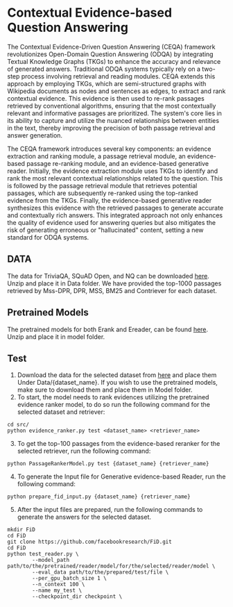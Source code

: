 # Contextual Evidence-based Question Answering
The Contextual Evidence-Driven Question Answering (CEQA) framework revolutionizes Open-Domain Question Answering (ODQA) by integrating Textual Knowledge Graphs (TKGs) to enhance the accuracy and relevance of generated answers. Traditional ODQA systems typically rely on a two-step process involving retrieval and reading modules. CEQA extends this approach by employing TKGs, which are semi-structured graphs with Wikipedia documents as nodes and sentences as edges, to extract and rank contextual evidence. This evidence is then used to re-rank passages retrieved by conventional algorithms, ensuring that the most contextually relevant and informative passages are prioritized. The system's core lies in its ability to capture and utilize the nuanced relationships between entities in the text, thereby improving the precision of both passage retrieval and answer generation.

The CEQA framework introduces several key components: an evidence extraction and ranking module, a passage retrieval module, an evidence-based passage re-ranking module, and an evidence-based generative reader. Initially, the evidence extraction module uses TKGs to identify and rank the most relevant contextual relationships related to the question. This is followed by the passage retrieval module that retrieves potential passages, which are subsequently re-ranked using the top-ranked evidence from the TKGs. Finally, the evidence-based generative reader synthesizes this evidence with the retrieved passages to generate accurate and contextually rich answers. This integrated approach not only enhances the quality of evidence used for answering queries but also mitigates the risk of generating erroneous or "hallucinated" content, setting a new standard for ODQA systems.

## DATA
The data for TriviaQA, SQuAD Open, and NQ can be downloaded [here](https://drive.google.com/drive/folders/18PgPdFA_34L6RdBeeZNT1E_r0JvE---0?usp=share_link). Unzip and place it in Data folder. We have provided the top-1000 passages retrieved by Mss-DPR, DPR, MSS, BM25 and Contriever for each dataset.

## Pretrained Models
The pretrained models for both Erank and Ereader, can be found [here](https://drive.google.com/drive/folders/1j3FPAKciB89X-H-mgChgYcO5erATP5qs?usp=share_link). Unzip and place it in model folder.

## Test
1. Download the data for the selected dataset from [here](https://drive.google.com/drive/folders/18PgPdFA_34L6RdBeeZNT1E_r0JvE---0?usp=share_link) and place them Under Data/{dataset_name}. If you wish to use the pretrained models, make sure to download them and place them in Model folder.
2. To start, the model needs to rank evidences utilizing the pretrained evidence ranker model, to do so run the following command for the selected dataset and retriever:
```
cd src/
python evidence_ranker.py test <dataset_name> <retriever_name>
``` 
3. To get the top-100 passages from the evidence-based reranker for the selected retriever, run the following command:
```
python PassageRankerModel.py test {dataset_name} {retriever_name}
```
4. To generate the Input file for Generative evidence-based Reader, run the following command:
```
python prepare_fid_input.py {dataset_name} {retriever_name}
```
5. After the input files are prepared, run the following commands to generate the answers for the selected dataset.
```
mkdir FiD
cd FiD
git clone https://github.com/facebookresearch/FiD.git
cd FiD
python test_reader.py \
        --model_path path/to/the/pretrained/reader/model/for/the/selected/reader/model \
        --eval_data path/to/the/prepared/test/file \
        --per_gpu_batch_size 1 \
        --n_context 100 \
        --name my_test \
        --checkpoint_dir checkpoint \
```
